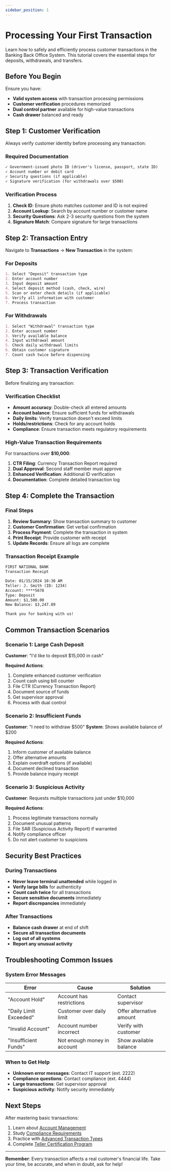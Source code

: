 ```yaml
---
sidebar_position: 1
---
```


# Processing Your First Transaction

Learn how to safely and efficiently process customer transactions in the Banking Back Office System. This tutorial covers the essential steps for deposits, withdrawals, and transfers.

## Before You Begin

Ensure you have:

- **Valid system access** with transaction processing permissions
- **Customer verification** procedures memorized
- **Dual control partner** available for high-value transactions
- **Cash drawer** balanced and ready

## Step 1: Customer Verification

Always verify customer identity before processing any transaction:

### Required Documentation

```md title="Customer Verification Checklist"
✓ Government-issued photo ID (driver's license, passport, state ID)
✓ Account number or debit card
✓ Security questions (if applicable)
✓ Signature verification (for withdrawals over $500)
```

### Verification Process

1. **Check ID**: Ensure photo matches customer and ID is not expired
2. **Account Lookup**: Search by account number or customer name
3. **Security Questions**: Ask 2-3 security questions from the system
4. **Signature Match**: Compare signature for large transactions

## Step 2: Transaction Entry

Navigate to **Transactions** → **New Transaction** in the system:

### For Deposits

```md title="Deposit Process"
1. Select "Deposit" transaction type
2. Enter account number
3. Input deposit amount
4. Select deposit method (cash, check, wire)
5. Scan or enter check details (if applicable)
6. Verify all information with customer
7. Process transaction
```

### For Withdrawals

```md title="Withdrawal Process"
1. Select "Withdrawal" transaction type
2. Enter account number
3. Verify available balance
4. Input withdrawal amount
5. Check daily withdrawal limits
6. Obtain customer signature
7. Count cash twice before dispensing
```

## Step 3: Transaction Verification

Before finalizing any transaction:

### Verification Checklist

- **Amount accuracy**: Double-check all entered amounts
- **Account balance**: Ensure sufficient funds for withdrawals
- **Daily limits**: Verify transaction doesn't exceed limits
- **Holds/restrictions**: Check for any account holds
- **Compliance**: Ensure transaction meets regulatory requirements

### High-Value Transaction Requirements

For transactions over **$10,000**:

1. **CTR Filing**: Currency Transaction Report required
2. **Dual Approval**: Second staff member must approve
3. **Enhanced Verification**: Additional ID verification
4. **Documentation**: Complete detailed transaction log

## Step 4: Complete the Transaction

### Final Steps

1. **Review Summary**: Show transaction summary to customer
2. **Customer Confirmation**: Get verbal confirmation
3. **Process Payment**: Complete the transaction in system
4. **Print Receipt**: Provide customer with receipt
5. **Update Records**: Ensure all logs are complete

### Transaction Receipt Example

```md title="Sample Receipt"
FIRST NATIONAL BANK
Transaction Receipt

Date: 01/15/2024 10:30 AM
Teller: J. Smith (ID: 1234)
Account: ****5678
Type: Deposit
Amount: $1,500.00
New Balance: $3,247.89

Thank you for banking with us!
```

## Common Transaction Scenarios

### Scenario 1: Large Cash Deposit

**Customer**: "I'd like to deposit $15,000 in cash"

**Required Actions**:

1. Complete enhanced customer verification
2. Count cash using bill counter
3. File CTR (Currency Transaction Report)
4. Document source of funds
5. Get supervisor approval
6. Process with dual control

### Scenario 2: Insufficient Funds

**Customer**: "I need to withdraw $500"
**System**: Shows available balance of $200

**Required Actions**:

1. Inform customer of available balance
2. Offer alternative amounts
3. Explain overdraft options (if available)
4. Document declined transaction
5. Provide balance inquiry receipt

### Scenario 3: Suspicious Activity

**Customer**: Requests multiple transactions just under $10,000

**Required Actions**:

1. Process legitimate transactions normally
2. Document unusual patterns
3. File SAR (Suspicious Activity Report) if warranted
4. Notify compliance officer
5. Do not alert customer to suspicions

## Security Best Practices

### During Transactions

- **Never leave terminal unattended** while logged in
- **Verify large bills** for authenticity
- **Count cash twice** for all transactions
- **Secure sensitive documents** immediately
- **Report discrepancies** immediately

### After Transactions

- **Balance cash drawer** at end of shift
- **Secure all transaction documents**
- **Log out of all systems**
- **Report any unusual activity**

## Troubleshooting Common Issues

### System Error Messages

| Error | Cause | Solution |
|-------|-------|----------|
| "Account Hold" | Account has restrictions | Contact supervisor |
| "Daily Limit Exceeded" | Customer over daily limit | Offer alternative amount |
| "Invalid Account" | Account number incorrect | Verify with customer |
| "Insufficient Funds" | Not enough money in account | Show available balance |

### When to Get Help

- **Unknown error messages**: Contact IT support (ext. 2222)
- **Compliance questions**: Contact compliance (ext. 4444)
- **Large transactions**: Get supervisor approval
- **Suspicious activity**: Notify security immediately

## Next Steps

After mastering basic transactions:

1. Learn about [Account Management](/docs/account-operations/overview)
2. Study [Compliance Requirements](/docs/security/compliance)
3. Practice with [Advanced Transaction Types](/docs/transactions/transfers)
4. Complete [Teller Certification Program](/docs/training/certification)

---

**Remember**: Every transaction affects a real customer's financial life. Take your time, be accurate, and when in doubt, ask for help!
